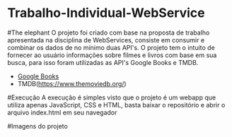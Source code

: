 # Trabalho-Individual-WebService

#The elephant
O projeto foi criado com base na proposta de trabalho apresentada na disciplina de WebServices, consiste em consumir e combinar os dados de no mínimo duas API's. O projeto tem o intuito de fornecer ao usuário informações sobre filmes e livros com base em sua busca, para isso foram utilizadas as API's Google Books e TMDB.

* [Google Books](https://developers.google.com/books/docs/overview)
* TMDB(https://www.themoviedb.org/)

#Execução
A execução é simples visto que o projeto é um webapp que utiliza apenas JavaScript, CSS e HTML, basta baixar o repositório e abrir o arquivo index.html em seu navegador

#Imagens do projeto

